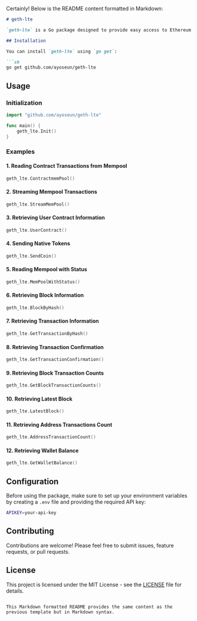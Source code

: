 Certainly! Below is the README content formatted in Markdown:

```markdown
# geth-lte

`geth-lte` is a Go package designed to provide easy access to Ethereum and Ethereum-compatible blockchain functionalities, such as interacting with smart contracts, reading the mempool for pending transactions, accessing block information, and more.

## Installation

You can install `geth-lte` using `go get`:

```sh
go get github.com/ayoseun/geth-lte
```

## Usage

### Initialization

```go
import "github.com/ayoseun/geth-lte"

func main() {
    geth_lte.Init()
}
```

### Examples

#### 1. Reading Contract Transactions from Mempool

```go
geth_lte.ContractmemPool()
```

#### 2. Streaming Mempool Transactions

```go
geth_lte.StreamMemPool()
```

#### 3. Retrieving User Contract Information

```go
geth_lte.UserContract()
```

#### 4. Sending Native Tokens

```go
geth_lte.SendCoin()
```

#### 5. Reading Mempool with Status

```go
geth_lte.MemPoolWithStatus()
```

#### 6. Retrieving Block Information

```go
geth_lte.BlockByHash()
```

#### 7. Retrieving Transaction Information

```go
geth_lte.GetTransactionByHash()
```

#### 8. Retrieving Transaction Confirmation

```go
geth_lte.GetTransactionConfirmation()
```

#### 9. Retrieving Block Transaction Counts

```go
geth_lte.GetBlockTransactionCounts()
```

#### 10. Retrieving Latest Block

```go
geth_lte.LatestBlock()
```

#### 11. Retrieving Address Transactions Count

```go
geth_lte.AddressTransactionCount()
```

#### 12. Retrieving Wallet Balance

```go
geth_lte.GetWalletBalance()
```

## Configuration

Before using the package, make sure to set up your environment variables by creating a `.env` file and providing the required API key:

```sh
APIKEY=your-api-key
```

## Contributing

Contributions are welcome! Please feel free to submit issues, feature requests, or pull requests.

## License

This project is licensed under the MIT License - see the [LICENSE](LICENSE) file for details.
```

This Markdown formatted README provides the same content as the previous template but in Markdown syntax.